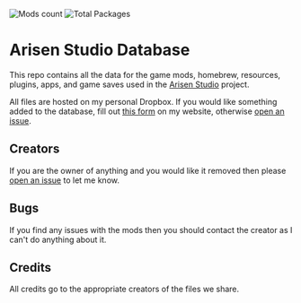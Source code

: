 ![Mods count](https://img.shields.io/endpoint?url=https://raw.githubusercontent.com/ohhsodead/arisen-studio-database/main/.github/badges/mod-count-badge.json&label=Total%20Mods)
![Total Packages](https://img.shields.io/endpoint?url=https://raw.githubusercontent.com/ohhsodead/arisen-studio-database/main/.github/badges/package-count-badge.json&label=Total%20Packages)

# Arisen Studio Database
This repo contains all the data for the game mods, homebrew, resources, plugins, apps, and game saves used in the [Arisen Studio](https://github.com/ohhsodead/arisen-studio) project.

All files are hosted on my personal Dropbox. If you would like something added to the database, fill out [this form](https://arisen.studio/submit) on my website, otherwise [open an issue](https://github.com/ohhsodead/arisen-studio-database/issues/new?&labels=mod+request&template=mod_request.yml&title=%5BRequest%5D%3A+).

## Creators
If you are the owner of anything and you would like it removed then please [open an issue](https://github.com/ohhsodead/arisen-studio-database/issues/new) to let me know.

## Bugs
If you find any issues with the mods then you should contact the creator as I can't do anything about it.

## Credits
All credits go to the appropriate creators of the files we share.
